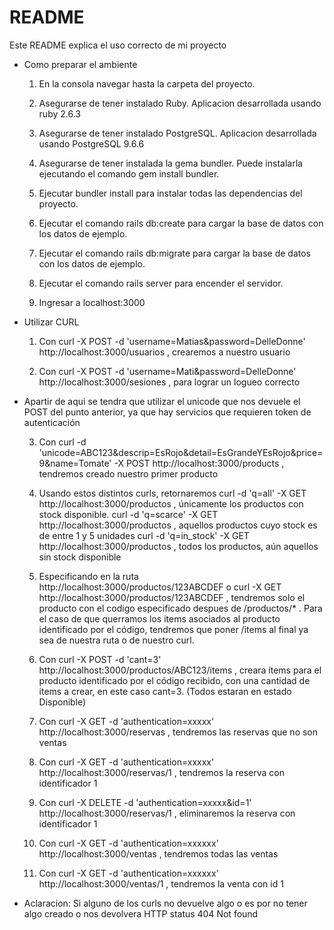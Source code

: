 # README

Este README explica el uso correcto de mi proyecto

* Como preparar el ambiente
    
    1. En la consola navegar hasta la carpeta del proyecto.

    2. Asegurarse de tener instalado Ruby. Aplicacion desarrollada usando ruby 2.6.3

    3. Asegurarse de tener instalado PostgreSQL. Aplicacion desarrollada usando PostgreSQL 9.6.6

    4. Asegurarse de tener instalada la gema bundler. Puede instalarla ejecutando el comando gem install bundler.

    5. Ejecutar bundler install para instalar todas las dependencias del proyecto.

    6. Ejecutar el comando rails db:create para cargar la base de datos con los datos de ejemplo.

    7. Ejecutar el comando rails db:migrate para cargar la base de datos con los datos de ejemplo.

    8. Ejecutar el comando rails server para encender el servidor.

    9. Ingresar a localhost:3000

* Utilizar CURL

    1. Con curl -X POST -d 'username=Matias&password=DelleDonne' http://localhost:3000/usuarios , crearemos a nuestro usuario

    2. Con curl -X POST -d 'username=Mati&password=DelleDonne' http://localhost:3000/sesiones ,  para lograr un logueo correcto 

* Apartir de aqui se tendra que utilizar el unicode que nos devuele el POST del punto anterior, ya que hay servicios que requieren token de autenticación
    
    3. Con curl -d 'unicode=ABC123&descrip=EsRojo&detail=EsGrandeYEsRojo&price=9&name=Tomate' -X POST http://localhost:3000/products , tendremos creado nuestro primer producto 
    
    4. Usando estos distintos curls, retornaremos
        curl -d 'q=all' -X GET http://localhost:3000/productos ,  únicamente los productos con stock disponible.
        curl -d 'q=scarce' -X GET http://localhost:3000/productos , aquellos productos cuyo stock es de entre 1 y 5 unidades
        curl -d 'q=in_stock' -X GET http://localhost:3000/productos , todos los productos, aún aquellos sin stock disponible

    5. Especificando en la ruta http://localhost:3000/productos/123ABCDEF o curl -X GET http://localhost:3000/productos/123ABCDEF , tendremos solo el producto con el codigo especificado despues de /productos/* . Para el caso de que querramos los items asociados al producto identificado por el código, tendremos que poner /items al final ya sea de nuestra ruta o de nuestro curl.

    6. Con curl -X POST -d 'cant=3' http://localhost:3000/productos/ABC123/items , creara ítems para el producto identificado por el código recibido, con una cantidad de items a crear, en este caso  cant=3. (Todos estaran en estado Disponible)

    7. Con curl -X GET -d 'authentication=xxxxx' http://localhost:3000/reservas , tendremos las reservas que no son ventas

    8. Con curl -X GET -d 'authentication=xxxxx' http://localhost:3000/reservas/1 , tendremos la reserva con identificador 1

    9. Con curl -X DELETE -d 'authentication=xxxxx&id=1' http://localhost:3000/reservas/1 , eliminaremos la reserva con identificador 1

    10. Con curl -X GET -d 'authentication=xxxxxx' http://localhost:3000/ventas , tendremos todas las ventas

    11. Con curl -X GET -d 'authentication=xxxxxx' http://localhost:3000/ventas/1 , tendremos la venta con id 1

* Aclaracion: Si alguno de los curls no devuelve algo o es por no tener algo creado o nos devolvera HTTP status 404 Not found

